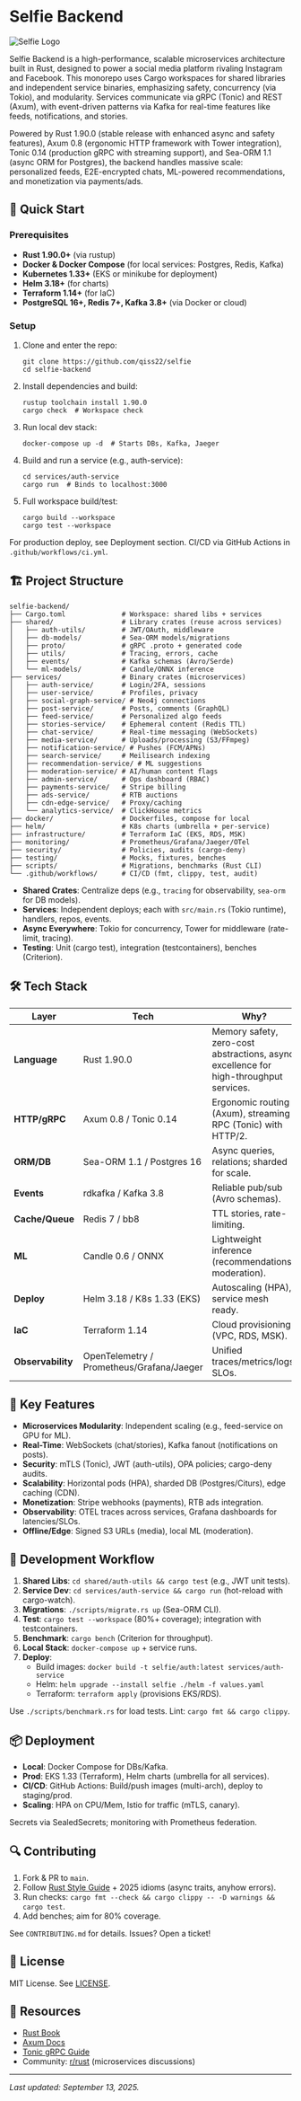 # Selfie Backend

![Selfie Logo](assets/logo.png) <!-- Placeholder for logo; add via scaffold -->

Selfie Backend is a high-performance, scalable microservices architecture built in Rust, designed to power a social media platform rivaling Instagram and Facebook. This monorepo uses Cargo workspaces for shared libraries and independent service binaries, emphasizing safety, concurrency (via Tokio), and modularity. Services communicate via gRPC (Tonic) and REST (Axum), with event-driven patterns via Kafka for real-time features like feeds, notifications, and stories.

Powered by Rust 1.90.0 (stable release with enhanced async and safety features), Axum 0.8 (ergonomic HTTP framework with Tower integration), Tonic 0.14 (production gRPC with streaming support), and Sea-ORM 1.1 (async ORM for Postgres), the backend handles massive scale: personalized feeds, E2E-encrypted chats, ML-powered recommendations, and monetization via payments/ads.

## 🚀 Quick Start

### Prerequisites
- **Rust 1.90.0+** (via rustup)
- **Docker & Docker Compose** (for local services: Postgres, Redis, Kafka)
- **Kubernetes 1.33+** (EKS or minikube for deployment)
- **Helm 3.18+** (for charts)
- **Terraform 1.14+** (for IaC)
- **PostgreSQL 16+, Redis 7+, Kafka 3.8+** (via Docker or cloud)

### Setup
1. Clone and enter the repo:
   ```
   git clone https://github.com/qiss22/selfie
   cd selfie-backend
   ```

2. Install dependencies and build:
   ```
   rustup toolchain install 1.90.0
   cargo check  # Workspace check
   ```

3. Run local dev stack:
   ```
   docker-compose up -d  # Starts DBs, Kafka, Jaeger
   ```

4. Build and run a service (e.g., auth-service):
   ```
   cd services/auth-service
   cargo run  # Binds to localhost:3000
   ```

5. Full workspace build/test:
   ```
   cargo build --workspace
   cargo test --workspace
   ```

For production deploy, see Deployment section. CI/CD via GitHub Actions in `.github/workflows/ci.yml`.

## 🏗️ Project Structure

```
selfie-backend/
├── Cargo.toml              # Workspace: shared libs + services
├── shared/                 # Library crates (reuse across services)
│   ├── auth-utils/         # JWT/OAuth, middleware
│   ├── db-models/          # Sea-ORM models/migrations
│   ├── proto/              # gRPC .proto + generated code
│   ├── utils/              # Tracing, errors, cache
│   ├── events/             # Kafka schemas (Avro/Serde)
│   └── ml-models/          # Candle/ONNX inference
├── services/               # Binary crates (microservices)
│   ├── auth-service/       # Login/2FA, sessions
│   ├── user-service/       # Profiles, privacy
│   ├── social-graph-service/ # Neo4j connections
│   ├── post-service/       # Posts, comments (GraphQL)
│   ├── feed-service/       # Personalized algo feeds
│   ├── stories-service/    # Ephemeral content (Redis TTL)
│   ├── chat-service/       # Real-time messaging (WebSockets)
│   ├── media-service/      # Uploads/processing (S3/FFmpeg)
│   ├── notification-service/ # Pushes (FCM/APNs)
│   ├── search-service/     # Meilisearch indexing
│   ├── recommendation-service/ # ML suggestions
│   ├── moderation-service/ # AI/human content flags
│   ├── admin-service/      # Ops dashboard (RBAC)
│   ├── payments-service/   # Stripe billing
│   ├── ads-service/        # RTB auctions
│   ├── cdn-edge-service/   # Proxy/caching
│   └── analytics-service/  # ClickHouse metrics
├── docker/                 # Dockerfiles, compose for local
├── helm/                   # K8s charts (umbrella + per-service)
├── infrastructure/         # Terraform IaC (EKS, RDS, MSK)
├── monitoring/             # Prometheus/Grafana/Jaeger/OTel
├── security/               # Policies, audits (cargo-deny)
├── testing/                # Mocks, fixtures, benches
├── scripts/                # Migrations, benchmarks (Rust CLI)
└── .github/workflows/      # CI/CD (fmt, clippy, test, audit)
```

- **Shared Crates**: Centralize deps (e.g., `tracing` for observability, `sea-orm` for DB models).
- **Services**: Independent deploys; each with `src/main.rs` (Tokio runtime), handlers, repos, events.
- **Async Everywhere**: Tokio for concurrency, Tower for middleware (rate-limit, tracing).
- **Testing**: Unit (cargo test), integration (testcontainers), benches (Criterion).

## 🛠️ Tech Stack

| Layer | Tech | Why? |
|-------|------|------|
| **Language** | Rust 1.90.0 | Memory safety, zero-cost abstractions, async excellence for high-throughput services. |
| **HTTP/gRPC** | Axum 0.8 / Tonic 0.14 | Ergonomic routing (Axum), streaming RPC (Tonic) with HTTP/2. |
| **ORM/DB** | Sea-ORM 1.1 / Postgres 16 | Async queries, relations; sharded for scale. |
| **Events** | rdkafka / Kafka 3.8 | Reliable pub/sub (Avro schemas). |
| **Cache/Queue** | Redis 7 / bb8 | TTL stories, rate-limiting. |
| **ML** | Candle 0.6 / ONNX | Lightweight inference (recommendations, moderation). |
| **Deploy** | Helm 3.18 / K8s 1.33 (EKS) | Autoscaling (HPA), service mesh ready. |
| **IaC** | Terraform 1.14 | Cloud provisioning (VPC, RDS, MSK). |
| **Observability** | OpenTelemetry / Prometheus/Grafana/Jaeger | Unified traces/metrics/logs; SLOs. |

## 🌟 Key Features

- **Microservices Modularity**: Independent scaling (e.g., feed-service on GPU for ML).
- **Real-Time**: WebSockets (chat/stories), Kafka fanout (notifications on posts).
- **Security**: mTLS (Tonic), JWT (auth-utils), OPA policies; cargo-deny audits.
- **Scalability**: Horizontal pods (HPA), sharded DB (Postgres/Citurs), edge caching (CDN).
- **Monetization**: Stripe webhooks (payments), RTB ads integration.
- **Observability**: OTEL traces across services, Grafana dashboards for latencies/SLOs.
- **Offline/Edge**: Signed S3 URLs (media), local ML (moderation).

## 🚀 Development Workflow

1. **Shared Libs**: `cd shared/auth-utils && cargo test` (e.g., JWT unit tests).
2. **Service Dev**: `cd services/auth-service && cargo run` (hot-reload with cargo-watch).
3. **Migrations**: `./scripts/migrate.rs up` (Sea-ORM CLI).
4. **Test**: `cargo test --workspace` (80%+ coverage); integration with testcontainers.
5. **Benchmark**: `cargo bench` (Criterion for throughput).
6. **Local Stack**: `docker-compose up` + service runs.
7. **Deploy**:
   - Build images: `docker build -t selfie/auth:latest services/auth-service`
   - Helm: `helm upgrade --install selfie ./helm -f values.yaml`
   - Terraform: `terraform apply` (provisions EKS/RDS).

Use `./scripts/benchmark.rs` for load tests. Lint: `cargo fmt && cargo clippy`.

## 📦 Deployment

- **Local**: Docker Compose for DBs/Kafka.
- **Prod**: EKS 1.33 (Terraform), Helm charts (umbrella for all services).
- **CI/CD**: GitHub Actions: Build/push images (multi-arch), deploy to staging/prod.
- **Scaling**: HPA on CPU/Mem, Istio for traffic (mTLS, canary).

Secrets via SealedSecrets; monitoring with Prometheus federation.

## 🔍 Contributing

1. Fork & PR to `main`.
2. Follow [Rust Style Guide](https://doc.rust-lang.org/nightly/style-guide/) + 2025 idioms (async traits, anyhow errors).
3. Run checks: `cargo fmt --check && cargo clippy -- -D warnings && cargo test`.
4. Add benches; aim for 80% coverage.

See `CONTRIBUTING.md` for details. Issues? Open a ticket!

## 📄 License

MIT License. See [LICENSE](LICENSE).

## 🔗 Resources

- [Rust Book](https://doc.rust-lang.org/book/)
- [Axum Docs](https://docs.rs/axum/latest/axum/)
- [Tonic gRPC Guide](https://github.com/hyperium/tonic)
- Community: [r/rust](https://www.reddit.com/r/rust/) (microservices discussions)

---

*Last updated: September 13, 2025.*
